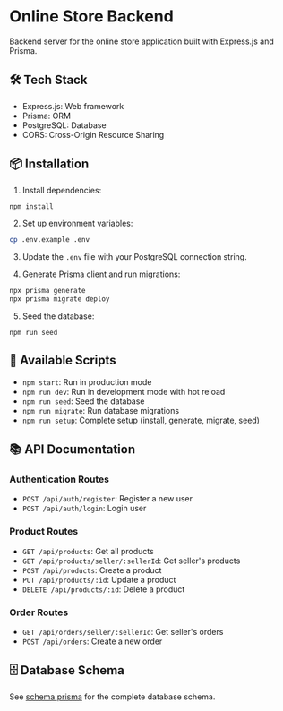# Online Store Backend

Backend server for the online store application built with Express.js and Prisma.

## 🛠️ Tech Stack

- Express.js: Web framework
- Prisma: ORM
- PostgreSQL: Database
- CORS: Cross-Origin Resource Sharing

## 📦 Installation

1. Install dependencies:
```bash
npm install
```

2. Set up environment variables:
```bash
cp .env.example .env
```

3. Update the `.env` file with your PostgreSQL connection string.

4. Generate Prisma client and run migrations:
```bash
npx prisma generate
npx prisma migrate deploy
```

5. Seed the database:
```bash
npm run seed
```

## 🚀 Available Scripts

- `npm start`: Run in production mode
- `npm run dev`: Run in development mode with hot reload
- `npm run seed`: Seed the database
- `npm run migrate`: Run database migrations
- `npm run setup`: Complete setup (install, generate, migrate, seed)

## 📚 API Documentation

### Authentication Routes
- `POST /api/auth/register`: Register a new user
- `POST /api/auth/login`: Login user

### Product Routes
- `GET /api/products`: Get all products
- `GET /api/products/seller/:sellerId`: Get seller's products
- `POST /api/products`: Create a product
- `PUT /api/products/:id`: Update a product
- `DELETE /api/products/:id`: Delete a product

### Order Routes
- `GET /api/orders/seller/:sellerId`: Get seller's orders
- `POST /api/orders`: Create a new order

## 🗄️ Database Schema

See [schema.prisma](./prisma/schema.prisma) for the complete database schema.
